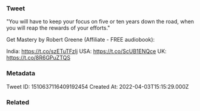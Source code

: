 ### Tweet
"You will have to keep your focus on five or ten years down the road, when you will reap the rewards of your efforts."

Get Mastery by Robert Greene (Affiliate - FREE audiobook):

India: https://t.co/szETuTFzIj
USA: https://t.co/ScUB1ENQce
UK: https://t.co/8R6GPuZTQS

### Metadata
Tweet ID: 1510637116409192454
Created At: 2022-04-03T15:15:29.000Z

### Related

